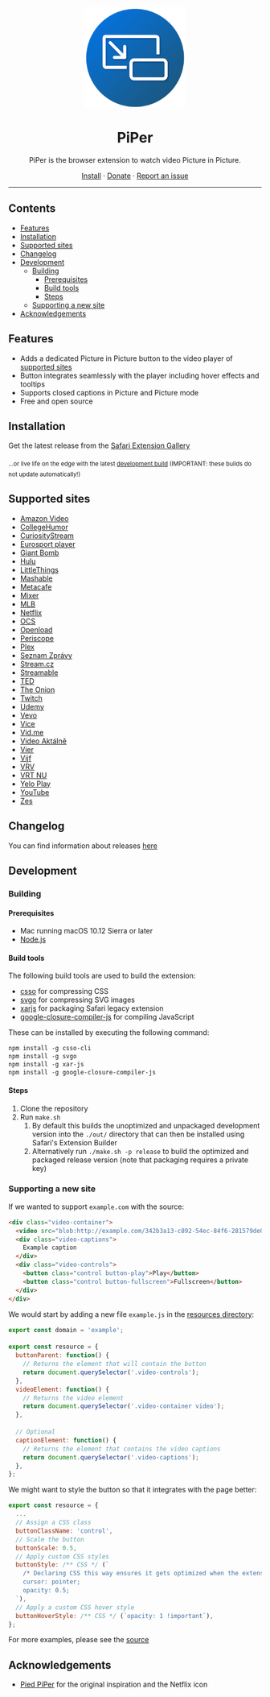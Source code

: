 <p align="center">
  <img src="/promo/Icon-512.png" alt="PiPer logo" width="200" />
</p>

<h1 align="center">
  PiPer
</h1>

<p align="center">
  PiPer is the browser extension to watch video Picture in Picture.
</p>

<p align="center">
  <a href="#installation">Install</a> · 
  <a href="https://paypal.me/adampmarcus">Donate</a> · 
  <a href="https://github.com/amarcu5/PiPer/issues">Report an issue</a>
</p>

***

## Contents
- [Features](#features)
- [Installation](#installation)
- [Supported sites](#supported-sites)
- [Changelog](#changelog)
- [Development](#development)
  * [Building](#building)
    + [Prerequisites](#prerequisites)
    + [Build tools](#build-tools)
    + [Steps](#steps)
  * [Supporting a new site](#supporting-a-new-site)
- [Acknowledgements](#acknowledgements)

## Features
* Adds a dedicated Picture in Picture button to the video player of [supported sites](#supported-sites)
* Button integrates seamlessly with the player including hover effects and tooltips
* Supports closed captions in Picture and Picture mode
* Free and open source

## Installation
Get the latest release from the [Safari Extension Gallery](https://safari-extensions.apple.com/details/?id=com.amarcus.safari.piper-BQ6Q24MF9X)

<sub>...or live life on the edge with the latest [development build](https://rawgit.com/amarcu5/PiPer/develop/out/PiPer-safari-legacy.safariextz) (IMPORTANT: these builds do not update automatically!)</sub>

## Supported sites
* [Amazon Video](http://www.amazon.com/PrimeVideo)
* [CollegeHumor](http://www.collegehumor.com)
* [CuriosityStream](http://www.curiositystream.com)
* [Eurosport player](http://www.eurosportplayer.com)
* [Giant Bomb](http://www.giantbomb.com)
* [Hulu](http://www.hulu.com)
* [LittleThings](http://www.littlethings.com)
* [Mashable](http://www.mashable.com)
* [Metacafe](http://www.metacafe.com)
* [Mixer](http://mixer.com)
* [MLB](http://www.mlb.tv)
* [Netflix](http://www.netflix.com)
* [OCS](http://www.ocs.fr)
* [Openload](http://www.openload.co)
* [Periscope](http://www.periscope.tv)
* [Plex](http://www.plex.tv)
* [Seznam Zprávy](http://www.seznam.cz/zpravy)
* [Stream.cz](http://www.stream.cz)
* [Streamable](http://streamable.com)
* [TED](http://www.ted.com)
* [The Onion](http://www.theonion.com)
* [Twitch](http://www.twitch.tv)
* [Udemy](http://www.udemy.com)
* [Vevo](http://www.vevo.com)
* [Vice](http://www.vice.com)
* [Vid.me](http://www.vid.me)
* [Video Aktálně](http://video.aktualne.cz)
* [Vier](http://www.vier.be)
* [Vijf](http://www.vijf.be)
* [VRV](http://www.vrv.co)
* [VRT NU](http://www.vrt.be/vrtnu/)
* [Yelo Play](http://www.yeloplay.be)
* [YouTube](http://www.youtube.com)
* [Zes](http://www.zes.be)

## Changelog
You can find information about releases [here](https://github.com/amarcu5/PiPer/releases)

## Development

### Building

#### Prerequisites
* Mac running macOS 10.12 Sierra or later
* [Node.js](https://nodejs.org)

#### Build tools
The following build tools are used to build the extension:
* [csso](https://github.com/css/csso) for compressing CSS
* [svgo](https://github.com/svg/svgo) for compressing SVG images
* [xarjs](https://github.com/robertknight/xar-js) for packaging Safari legacy extension
* [google-closure-compiler-js](https://github.com/google/closure-compiler-js) for compiling JavaScript

These can be installed by executing the following command:
```Shell
npm install -g csso-cli
npm install -g svgo
npm install -g xar-js
npm install -g google-closure-compiler-js
```

#### Steps
1. Clone the repository
2. Run `make.sh` 
    1. By default this builds the unoptimized and unpackaged development version into the `./out/` directory that can then be installed using Safari's Extension Builder
    2. Alternatively run `./make.sh -p release` to build the optimized and packaged release version (note that packaging requires a private key)

### Supporting a new site
If we wanted to support `example.com` with the source:
```HTML
<div class="video-container">
  <video src="blob:http://example.com/342b3a13-c892-54ec-84f6-281579de03ab"></video>
  <div class="video-captions">
    Example caption
  </div>
  <div class="video-controls">
    <button class="control button-play">Play</button>
    <button class="control button-fullscreen">Fullscreen</button>
  </div>
</div>
```
We would start by adding a new file `example.js`  in the [resources directory](https://github.com/amarcu5/PiPer/tree/master/src/common/scripts/resources):
```JavaScript
export const domain = 'example';

export const resource = {
  buttonParent: function() {
    // Returns the element that will contain the button
    return document.querySelector('.video-controls');
  },
  videoElement: function() {
    // Returns the video element
    return document.querySelector('.video-container video');
  },
  
  // Optional
  captionElement: function() {
    // Returns the element that contains the video captions
    return document.querySelector('.video-captions');
  },
};
```
We might want to style the button so that it integrates with the page better:
```JavaScript
export const resource = {
  ...
  // Assign a CSS class
  buttonClassName: 'control',
  // Scale the button
  buttonScale: 0.5,
  // Apply custom CSS styles
  buttonStyle: /** CSS */ (`
    /* Declaring CSS this way ensures it gets optimized when the extension is built */
    cursor: pointer;
    opacity: 0.5;
  `),
  // Apply a custom CSS hover style
  buttonHoverStyle: /** CSS */ (`opacity: 1 !important`),
};
```
For more examples, please see the [source](https://github.com/amarcu5/PiPer/tree/master/src/)

## Acknowledgements
* [Pied PíPer](https://github.com/JoeKuhns/PiedPiPer.safariextension) for the original inspiration and the Netflix icon
